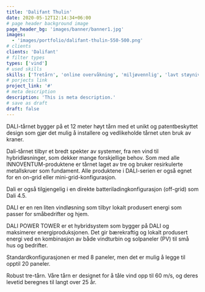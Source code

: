 ```yaml
---
title: 'Dalifant Thulin'
date: 2020-05-12T12:14:34+06:00
# page header background image
page_header_bg: 'images/banner/banner1.jpg'
images:
  - 'images/portfolio/dalifant-thulin-550-500.png'
# clients
clients: 'Dalifant'
# filter types
types: ['vind']
# used skills
skills: ['Tretårn', 'online overvåkning', 'miljøvennlig', 'lavt støynivå']
# porjects link
project_link: '#'
# meta description
description: 'This is meta description.'
# save as draft
draft: false
---
```


DALI-tårnet bygger på et 12 meter høyt tårn med et unikt og patentbeskyttet design som gjør det mulig å installere og vedlikeholde tårnet uten bruk av kraner.

Dali-tårnet tilbyr et bredt spekter av systemer, fra ren vind til hybridløsninger, som dekker mange forskjellige behov.
Som med alle INNOVENTUM-produktene er tårnet laget av tre og bruker resirkulerte metallskruer som fundament.
Alle produktene i DALI-serien er også egnet for en on-grid eller mini-grid-konfigurasjon.

Dali er også tilgjengelig i en direkte batteriladingkonfigurasjon (off-grid) som Dali 4.5.

DALI er en ren liten vindløsning som tilbyr lokalt produsert energi som passer for småbedrifter og hjem.

DALI POWER TOWER er et hybridsystem som bygger på DALI og maksimerer energiproduksjonen.
Det gir bærekraftig og lokalt produsert energi ved en kombinasjon av både vindturbin og solpaneler (PV) til små hus og bedrifter.

Standardkonfigurasjonen er med 8 paneler, men det er mulig å legge til opptil 20 paneler.

Robust tre-tårn.
Våre tårn er designet for å tåle vind opp til 60 m/s, og deres levetid beregnes til langt over 25 år.
